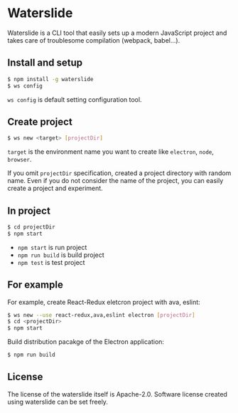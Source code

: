 # Waterslide

Waterslide is a CLI tool that easily sets up a modern JavaScript project and takes care of troublesome compilation (webpack, babel...).

## Install and setup

```sh
$ npm install -g waterslide
$ ws config
```

`ws config` is default setting configuration tool.

## Create project

```sh
$ ws new <target> [projectDir]
```

`target` is the environment name you want to create like `electron`, `node`, `browser`.

If you omit `projectDir` specification, created a project directory with random name. Even if you do not consider the name of the project, you can easily create a project and experiment.

## In project

```sh
$ cd projectDir
$ npm start
```

* `npm start` is run project
* `npm run build` is build project
* `npm test` is test project

## For example

For example, create React-Redux eletcron project with ava, eslint:

```sh
$ ws new --use react-redux,ava,eslint electron [projectDir]
$ cd <projectDir>
$ npm start
```

Build distribution pacakge of the Electron application:

```sh
$ npm run build
```

## License

The license of the waterslide itself is Apache-2.0. Software license created using waterslide can be set freely.
